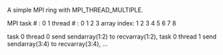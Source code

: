 A simple MPI ring with MPI_THREAD_MULTIPLE.

MPI task # : 0       1
thread #   : 0   1   2   3
array index: 1 2 3 4 5 6 7 8

task 0 thread 0 send sendarray(1:2) to recvarray(1:2),
task 0 thread 1 send sendarray(3:4) to recvarray(3:4),
...
